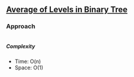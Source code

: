 ## [Average of Levels in Binary Tree](https://leetcode.com/problems/average-of-levels-in-binary-tree/)

### Approach

```js


```

##### Complexity

- Time: O(n)
- Space: O(1)
